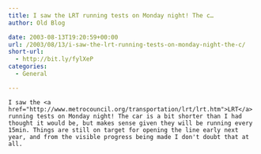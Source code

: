 ```yaml
---
title: I saw the LRT running tests on Monday night! The c…
author: Old Blog

date: 2003-08-13T19:20:59+00:00
url: /2003/08/13/i-saw-the-lrt-running-tests-on-monday-night-the-c/
short-url:
  - http://bit.ly/fylXeP
categories:
  - General

---
```

<div class='microid-http+http:sha1:c5b83e9af38d4fca8f66b995d37652e1a72da967'>
  
    I saw the <a href="http://www.metrocouncil.org/transportation/lrt/lrt.htm">LRT</a> running tests on Monday night! The car is a bit shorter than I had thought it would be, but makes sense given they will be running every 15min. Things are still on target for opening the line early next year, and from the visible progress being made I don't doubt that at all.
  
